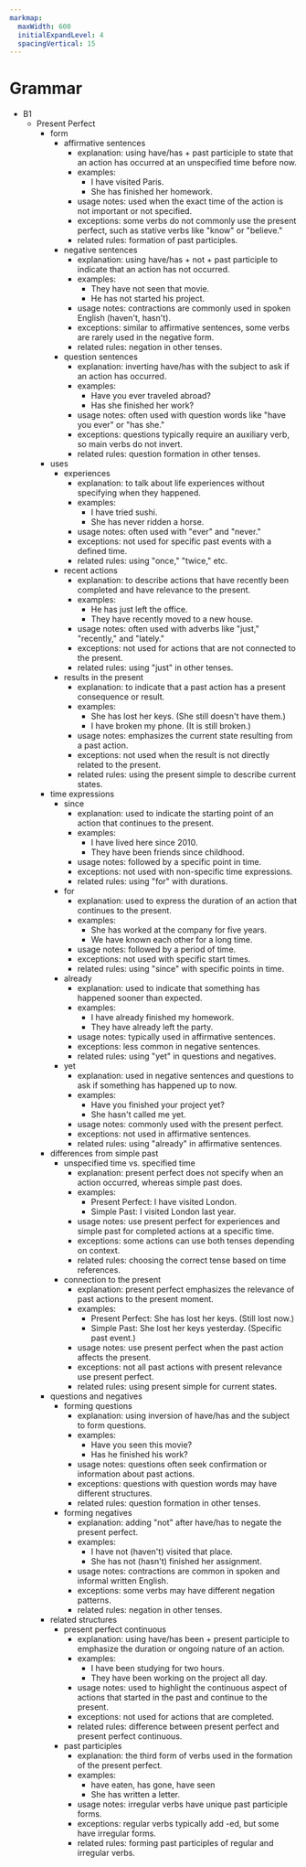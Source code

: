 ```yaml
---
markmap:
  maxWidth: 600
  initialExpandLevel: 4
  spacingVertical: 15
---
```


# Grammar

- B1
  - Present Perfect
    - form
      - affirmative sentences
        - explanation: using have/has + past participle to state that an action has occurred at an unspecified time before now.
        - examples:
          - I have visited Paris.
          - She has finished her homework.
        - usage notes: used when the exact time of the action is not important or not specified.
        - exceptions: some verbs do not commonly use the present perfect, such as stative verbs like "know" or "believe."
        - related rules: formation of past participles.
      - negative sentences
        - explanation: using have/has + not + past participle to indicate that an action has not occurred.
        - examples:
          - They have not seen that movie.
          - He has not started his project.
        - usage notes: contractions are commonly used in spoken English (haven't, hasn't).
        - exceptions: similar to affirmative sentences, some verbs are rarely used in the negative form.
        - related rules: negation in other tenses.
      - question sentences
        - explanation: inverting have/has with the subject to ask if an action has occurred.
        - examples:
          - Have you ever traveled abroad?
          - Has she finished her work?
        - usage notes: often used with question words like "have you ever" or "has she."
        - exceptions: questions typically require an auxiliary verb, so main verbs do not invert.
        - related rules: question formation in other tenses.
    - uses
      - experiences
        - explanation: to talk about life experiences without specifying when they happened.
        - examples:
          - I have tried sushi.
          - She has never ridden a horse.
        - usage notes: often used with "ever" and "never."
        - exceptions: not used for specific past events with a defined time.
        - related rules: using "once," "twice," etc.
      - recent actions
        - explanation: to describe actions that have recently been completed and have relevance to the present.
        - examples:
          - He has just left the office.
          - They have recently moved to a new house.
        - usage notes: often used with adverbs like "just," "recently," and "lately."
        - exceptions: not used for actions that are not connected to the present.
        - related rules: using "just" in other tenses.
      - results in the present
        - explanation: to indicate that a past action has a present consequence or result.
        - examples:
          - She has lost her keys. (She still doesn't have them.)
          - I have broken my phone. (It is still broken.)
        - usage notes: emphasizes the current state resulting from a past action.
        - exceptions: not used when the result is not directly related to the present.
        - related rules: using the present simple to describe current states.
    - time expressions
      - since
        - explanation: used to indicate the starting point of an action that continues to the present.
        - examples:
          - I have lived here since 2010.
          - They have been friends since childhood.
        - usage notes: followed by a specific point in time.
        - exceptions: not used with non-specific time expressions.
        - related rules: using "for" with durations.
      - for
        - explanation: used to express the duration of an action that continues to the present.
        - examples:
          - She has worked at the company for five years.
          - We have known each other for a long time.
        - usage notes: followed by a period of time.
        - exceptions: not used with specific start times.
        - related rules: using "since" with specific points in time.
      - already
        - explanation: used to indicate that something has happened sooner than expected.
        - examples:
          - I have already finished my homework.
          - They have already left the party.
        - usage notes: typically used in affirmative sentences.
        - exceptions: less common in negative sentences.
        - related rules: using "yet" in questions and negatives.
      - yet
        - explanation: used in negative sentences and questions to ask if something has happened up to now.
        - examples:
          - Have you finished your project yet?
          - She hasn't called me yet.
        - usage notes: commonly used with the present perfect.
        - exceptions: not used in affirmative sentences.
        - related rules: using "already" in affirmative sentences.
    - differences from simple past
      - unspecified time vs. specified time
        - explanation: present perfect does not specify when an action occurred, whereas simple past does.
        - examples:
          - Present Perfect: I have visited London.
          - Simple Past: I visited London last year.
        - usage notes: use present perfect for experiences and simple past for completed actions at a specific time.
        - exceptions: some actions can use both tenses depending on context.
        - related rules: choosing the correct tense based on time references.
      - connection to the present
        - explanation: present perfect emphasizes the relevance of past actions to the present moment.
        - examples:
          - Present Perfect: She has lost her keys. (Still lost now.)
          - Simple Past: She lost her keys yesterday. (Specific past event.)
        - usage notes: use present perfect when the past action affects the present.
        - exceptions: not all past actions with present relevance use present perfect.
        - related rules: using present simple for current states.
    - questions and negatives
      - forming questions
        - explanation: using inversion of have/has and the subject to form questions.
        - examples:
          - Have you seen this movie?
          - Has he finished his work?
        - usage notes: questions often seek confirmation or information about past actions.
        - exceptions: questions with question words may have different structures.
        - related rules: question formation in other tenses.
      - forming negatives
        - explanation: adding "not" after have/has to negate the present perfect.
        - examples:
          - I have not (haven't) visited that place.
          - She has not (hasn't) finished her assignment.
        - usage notes: contractions are common in spoken and informal written English.
        - exceptions: some verbs may have different negation patterns.
        - related rules: negation in other tenses.
    - related structures
      - present perfect continuous
        - explanation: using have/has been + present participle to emphasize the duration or ongoing nature of an action.
        - examples:
          - I have been studying for two hours.
          - They have been working on the project all day.
        - usage notes: used to highlight the continuous aspect of actions that started in the past and continue to the present.
        - exceptions: not used for actions that are completed.
        - related rules: difference between present perfect and present perfect continuous.
      - past participles
        - explanation: the third form of verbs used in the formation of the present perfect.
        - examples:
          - have eaten, has gone, have seen
          - She has written a letter.
        - usage notes: irregular verbs have unique past participle forms.
        - exceptions: regular verbs typically add -ed, but some have irregular forms.
        - related rules: forming past participles of regular and irregular verbs.
